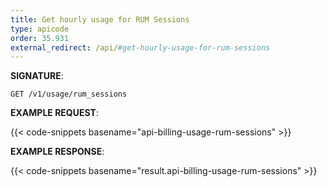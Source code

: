 ```yaml
---
title: Get hourly usage for RUM Sessions
type: apicode
order: 35.931
external_redirect: /api/#get-hourly-usage-for-rum-sessions
---
```


**SIGNATURE**:

`GET /v1/usage/rum_sessions`

**EXAMPLE REQUEST**:

{{< code-snippets basename="api-billing-usage-rum-sessions" >}}

**EXAMPLE RESPONSE**:

{{< code-snippets basename="result.api-billing-usage-rum-sessions" >}}
